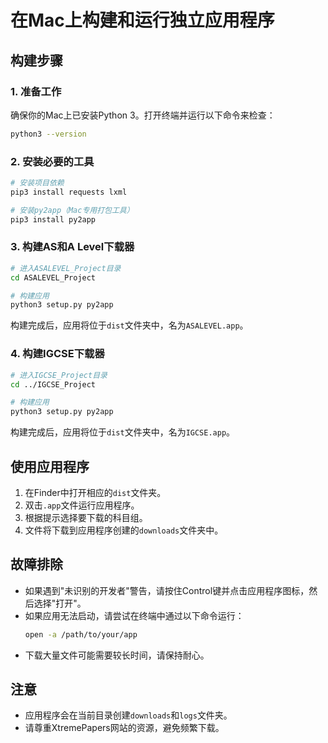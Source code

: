 # 在Mac上构建和运行独立应用程序

## 构建步骤

### 1. 准备工作
确保你的Mac上已安装Python 3。打开终端并运行以下命令来检查：
```bash
python3 --version
```

### 2. 安装必要的工具
```bash
# 安装项目依赖
pip3 install requests lxml

# 安装py2app（Mac专用打包工具）
pip3 install py2app
```

### 3. 构建AS和A Level下载器
```bash
# 进入ASALEVEL_Project目录
cd ASALEVEL_Project

# 构建应用
python3 setup.py py2app
```
构建完成后，应用将位于`dist`文件夹中，名为`ASALEVEL.app`。

### 4. 构建IGCSE下载器
```bash
# 进入IGCSE_Project目录
cd ../IGCSE_Project

# 构建应用
python3 setup.py py2app
```
构建完成后，应用将位于`dist`文件夹中，名为`IGCSE.app`。

## 使用应用程序

1. 在Finder中打开相应的`dist`文件夹。
2. 双击`.app`文件运行应用程序。
3. 根据提示选择要下载的科目组。
4. 文件将下载到应用程序创建的`downloads`文件夹中。

## 故障排除

- 如果遇到"未识别的开发者"警告，请按住Control键并点击应用程序图标，然后选择"打开"。
- 如果应用无法启动，请尝试在终端中通过以下命令运行：
  ```bash
  open -a /path/to/your/app
  ```
- 下载大量文件可能需要较长时间，请保持耐心。

## 注意

- 应用程序会在当前目录创建`downloads`和`logs`文件夹。
- 请尊重XtremePapers网站的资源，避免频繁下载。 